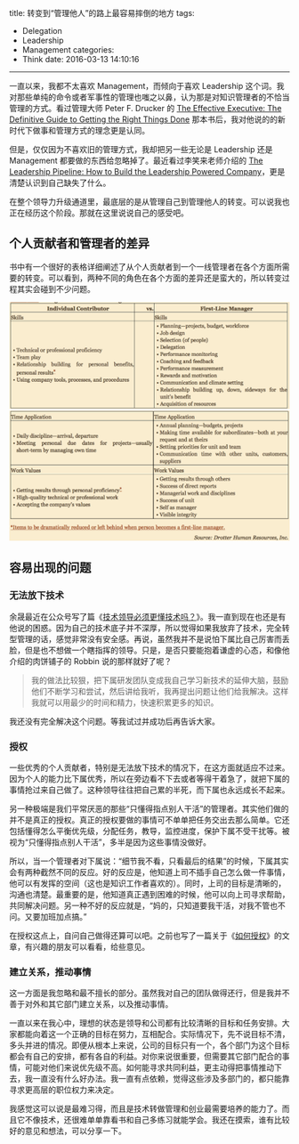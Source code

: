 title: 转变到“管理他人”的路上最容易摔倒的地方
tags:
  - Delegation
  - Leadership
  - Management
categories:
  - Think
date: 2016-03-13 14:10:16
---

[The Effective Executive: The Definitive Guide to Getting the Right Things Done]: http://www.amazon.com/Effective-Executive-Definitive-Harperbusiness-Essentials/dp/0060833459
[The Leadership Pipeline: How to Build the Leadership Powered Company]: http://www.amazon.com/Leadership-Pipeline-Build-Powered-Company/dp/8126531223

一直以来，我都不太喜欢 Management，而倾向于喜欢 Leadership 这个词。我对那些单纯的命令或者军事性的管理也嗤之以鼻，认为那是对知识管理者的不恰当管理的方式。看过管理大师 Peter F. Drucker 的 [The Effective Executive: The Definitive Guide to Getting the Right Things Done][] 那本书后，我对他说的的新时代下做事和管理方式的理念更是认同。

但是，仅仅因为不喜欢旧的管理方式，我却把另一些无论是 Leadership 还是 Management 都要做的东西给忽略掉了。最近看过李笑来老师介绍的 [The Leadership Pipeline: How to Build the Leadership Powered Company][]，更是清楚认识到自己缺失了什么。

在整个领导力升级通道里，最底层的是从管理自己到管理他人的转变。可以说我也正在经历这个阶段。那就在这里说说自己的感受吧。

## 个人贡献者和管理者的差异

书中有一个很好的表格详细阐述了从个人贡献者到一个一线管理者在各个方面所需要的转变。可以看到，两种不同的角色在各个方面的差异还是蛮大的，所以转变过程其实会碰到不少问题。

<img alt="Contributor vs First Line Manager - Skills" src="https://raw.githubusercontent.com/kenspirit/blog-cdn-data/master/contributor_vs_first_line_manager_skill.png"/>

<img alt="Contributor vs First Line Manager - Time and Value" src="https://raw.githubusercontent.com/kenspirit/blog-cdn-data/master/contributor_vs_first_line_manager_time_value.png"/>


## 容易出现的问题

### 无法放下技术

[技术领导必须更懂技术吗？]: http://mp.weixin.qq.com/s?__biz=MzA3MDMwOTcwMg==&mid=402149740&idx=1&sn=d97eb29c3a115919f8c82564b58cd53b&scene=0#wechat_redirect

余晟最近在公众号写了篇《[技术领导必须更懂技术吗？][]》。我一直到现在也还是有他说的困惑。因为自己的技术底子并不深厚，所以觉得如果我放弃了技术，完全转型管理的话，感觉非常没有安全感。再说，虽然我并不是说怕下属比自己厉害而丢脸，但是也不想做一个瞎指挥的领导。只是，是否只要能抱着谦虚的心态，和像他介绍的肉饼铺子的 Robbin 说的那样就好了呢？

>我的做法比较狠，把下属研发团队变成我自己学习新技术的延伸大脑，鼓励他们不断学习和尝试，然后讲给我听，我再提出问题让他们给我解决。这样我就可以用最少的时间和精力，快速积累更多的知识。

我还没有完全解决这个问题。等我试过并成功后再告诉大家。

### 授权

[如何授权]: http://www.thinkingincrowd.me/2016/03/08/How-to-delegate/

一些优秀的个人贡献者，特别是无法放下技术的情况下，在这方面就适应不过来。因为个人的能力比下属优秀，所以在旁边看不下去或者等得干着急了，就把下属的事情抢过来自己做了。这种领导往往把自己累的半死，而下属也永远成长不起来。

另一种极端是我们平常厌恶的那些“只懂得指点别人干活”的管理者。其实他们做的并不是真正的授权。真正的授权要做的事情可不单单把任务交出去那么简单。它还包括懂得怎么平衡优先级，分配任务，教导，监控进度，保护下属不受干扰等。被视为“只懂得指点别人干活”，多半是因为这些事情没做好。

所以，当一个管理者对下属说：“细节我不看，只看最后的结果”的时候，下属其实会有两种截然不同的反应。好的反应是，他知道上司不插手自己怎么做一件事情，他可以有发挥的空间（这也是知识工作者喜欢的）。同时，上司的目标是清晰的，沟通也清楚。最重要的是，他知道真正遇到困难的时候，他可以向上司寻求帮助，共同解决问题。另一种不好的反应就是，“妈的，只知道要我干活，对我不管也不问。又要加班加点搞。”

在授权这点上，自问自己做得还算可以吧。之前也写了一篇关于《[如何授权][]》的文章，有兴趣的朋友可以看看，给些意见。


### 建立关系，推动事情

这一方面是我忽略和最不擅长的部分。虽然我对自己的团队做得还行，但是我并不善于对外和其它部门建立关系，以及推动事情。

一直以来在我心中，理想的状态是领导和公司都有比较清晰的目标和任务安排。大家都能向着这一个正确的目标在努力，互相配合。实际情况下，先不说目标不清，多头并进的情况。即便从根本上来说，公司的目标只有一个，各个部门为这个目标都会有自己的安排，都有各自的利益。对你来说很重要，但需要其它部门配合的事情，可能对他们来说优先级不高。如何能寻求共同利益，更主动得把事情推动下去，我一直没有什么好办法。我一直有点依赖，觉得这些涉及多部门的，都只能靠寻求更高层的职位权力来决定。

我感觉这可以说是最难习得，而且是技术转做管理和创业最需要培养的能力了。而且它不像技术，还很难单单靠看书和自己多练习就能学会。我还在摸索，谁有比较好的意见和想法，可以分享一下。


